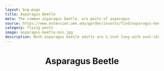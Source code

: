 ```yaml
---
layout: bug-page
title: Asparagus Beetle
meta: The common asparagus beetle, are pests of asparagus. 
source: https://www.extension.umn.edu/garden/insects/find/asparagus-beetles/
category: flying-pests
image: asparagus-beetle-min.jpg
description: Both asparagus beetle adults are ¼-inch long with oval-shaped bodies and moderate length antennae. The common asparagus beetle adult is bluish-black with six cream colored spots on its back (Fig. 1), while adult spotted asparagus beetles are reddish-orange with twelve black spots (Fig. 2). Spotted asparagus beetles should not be confused with beneficial lady beetles. Lady beetle adults have broadly oval to nearly rounded, dome-shaped bodies with a varying number of spots. They also have heads that are partly to completely concealed when viewed from above, and short antennae. The larvae of both species are slug-like with visible heads and legs. Common asparagus beetle larvae are light gray with a black head (Fig. 3), while spotted asparagus beetle larvae are orange.
---
```


<header>
	<h1>Asparagus Beetle</h1>
</header>
